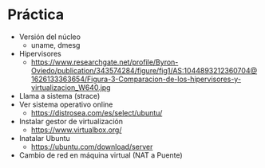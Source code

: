 # Práctica

- Versión del núcleo
  - uname, dmesg
- Hipervisores
  - https://www.researchgate.net/profile/Byron-Oviedo/publication/343574284/figure/fig1/AS:1044893212360704@1626133363654/Figura-3-Comparacion-de-los-hipervisores-y-virtualizacion_W640.jpg
- Llama a sistema (strace)
- Ver sistema operativo online
  - https://distrosea.com/es/select/ubuntu/
- Instalar gestor de virtualización
  - https://www.virtualbox.org/
- Inatalar Ubuntu
  - https://ubuntu.com/download/server
- Cambio de red en máquina virtual (NAT a Puente)
